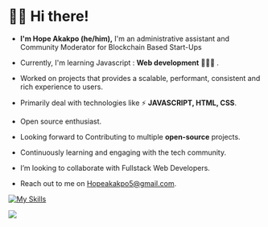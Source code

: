 <!-- This is Header -->
<h1>🙋‍♂️ Hi there! </h1>

<!-- Introduction -->

- <b> I'm Hope Akakpo (he/him),</b> I'm an administrative assistant and Community Moderator for Blockchain Based Start-Ups

- Currently, I'm learning Javascript : **Web development** 👩🏻‍💻 . 

- Worked on projects that provides a scalable, performant, consistent and rich experience to users. 

- Primarily deal with technologies like ⚡ **JAVASCRIPT, HTML, CSS**.

- Open source enthusiast. 

- Looking forward to  Contributing to multiple <b>open-source</b> projects.
 
- Continuously learning and engaging with the tech community.

- I’m looking to collaborate with Fullstack Web Developers.

- Reach out to me on Hopeakakpo5@gmail.com.

<!-- My Skills -->

[![My Skills](https://skillicons.dev/icons?i=html,css,js,git,github&perline=8)](https://skillicons.dev)

<!-- Socials stats -->

<a href="https://twitter.com/Ckayetl"><img src="https://img.shields.io/badge/follow%20me%20on-twitter-blue?style=flat&logo=twitter">
  



